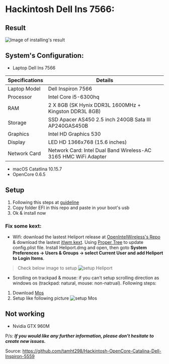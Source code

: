 # Hackintosh Dell Ins 7566:
## Result
![Image of installing's result](https://i.imgur.com/0O9OQYS.png)

## System's Configuration:
* Laptop Dell Ins 7566

| Specifications | Details                                                         |
| -------------- | --------------------------------------------------------------- |
| Laptop Model   | Dell Inspiron 7566                                              |
| Processor      | Intel Core i5-6300hq                         |
| RAM            | 2 X 8GB (SK Hynix DDR3L 1600MHz + Kingston DDR3L 8GB)                                 |
| Storage        | SSD Apacer AS450 2.5 inch 240GB Sata III AP240GAS450B                       |
| Graphics       | Intel HD Graphics 530                                           |
| Display        | LED HD 1366x768 (15.6 inches)                          |
| Network Card   | Network Card: Intel Dual Band Wireless-AC 3165 HMC WiFi Adapter |

* macOS Catatlina 10.15.7
* OpenCore 0.6.5

## Setup
1. Following this steps at [guideline][guideline]
2. Copy folder EFI in this repo and paste in your boot's usb
3. Ok & install now

### Fix some kext:
* Wifi: download the lastest Heliport release at [OpenIntelWireless's Repo][OpenIntelWireless's Repo] & download the lastest [itlwm kext][itlwm]. Using [Proper Tree] to update config.plist file. Install Heliport.dmg and open, then goto **System Preferences -> Users & Groups -> select Current User and add Heliport to Login Items**.
> Check below image to setup
![setup Heliport](https://i.imgur.com/cqNczip.png)

* Scrolling on trackpad & mouse: if you can't setup scrolling direction as windows os (trackpad: natural, mouse: non-natrual). 
Following steps: 
1. Download [Mos][Mos]
2. Setup like following picture
![setup Mos](https://i.imgur.com/XXWptNw.png)

## Not working
* Nvidia GTX 960M 

P/s: ***If you would like any further information, please don't hesitate to create new issues.***

<!-- Markdown link & img dfn's -->
[guideline]: https://dortania.github.io/OpenCore-Install-Guide/
[OpenIntelWireless's Repo]: https://github.com/OpenIntelWireless/HeliPort/releases
[Mos]: https://mos.caldis.me
[itlwm]: https://github.com/OpenIntelWireless/itlwm/releases
[Proper Tree]: https://github.com/corpnewt/ProperTree

Source: https://github.com/tamht298/Hackintosh-OpenCore-Catalina-Dell-Inspiron-5559